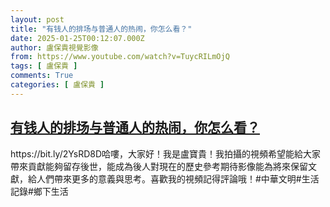 ```yaml
---
layout: post
title: "有钱人的排场与普通人的热闹，你怎么看？"
date: 2025-01-25T00:12:07.000Z
author: 盧保貴視覺影像
from: https://www.youtube.com/watch?v=TuycRILmOjQ
tags: [ 盧保貴 ]
comments: True
categories: [ 盧保貴 ]
---
```

<!--1737763927000-->
[有钱人的排场与普通人的热闹，你怎么看？](https://www.youtube.com/watch?v=TuycRILmOjQ)
------

<div>
https://bit.ly/2YsRD8D哈嘍，大家好！我是盧寶貴！我拍攝的視頻希望能給大家帶來貢獻能夠留存後世，能成為後人對現在的歷史參考期待影像能為將來保留文獻，給人們帶來更多的意義與思考。喜歡我的視頻記得評論哦！#中華文明#生活記錄#鄉下生活
</div>
